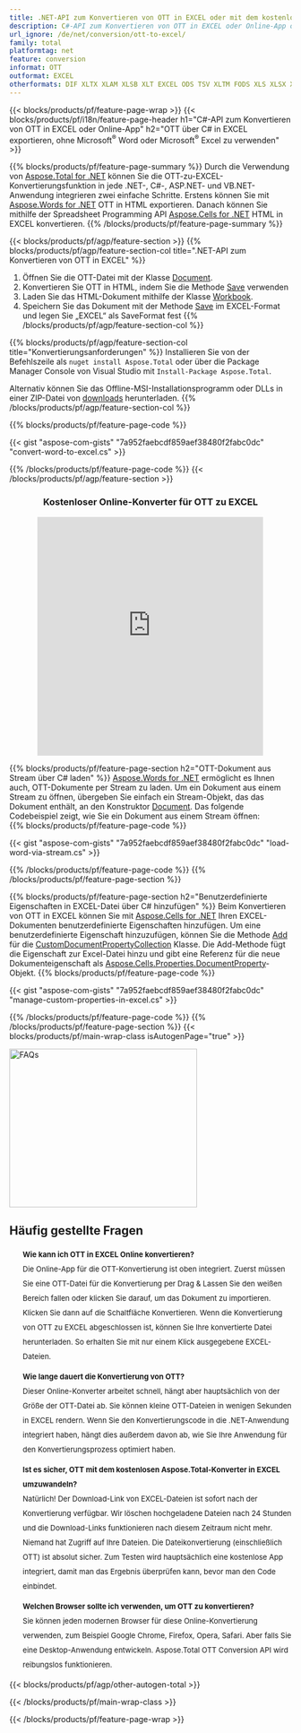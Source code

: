 ```yaml
---
title: .NET-API zum Konvertieren von OTT in EXCEL oder mit dem kostenlosen Online Converter
description: C#-API zum Konvertieren von OTT in EXCEL oder Online-App ohne Verwendung von Microsoft Excel oder Adobe Reader oder online. Testen Sie schnell den kostenlosen OTT-zu-EXCEL-Online-Konverter, bevor Sie den Code integrieren. 
url_ignore: /de/net/conversion/ott-to-excel/
family: total
platformtag: net
feature: conversion
informat: OTT
outformat: EXCEL
otherformats: DIF XLTX XLAM XLSB XLT EXCEL ODS TSV XLTM FODS XLS XLSX XLSM SXC
---
```

{{< blocks/products/pf/feature-page-wrap >}}
{{< blocks/products/pf/i18n/feature-page-header h1="C#-API zum Konvertieren von OTT in EXCEL oder Online-App" h2="OTT über C# in EXCEL exportieren, ohne Microsoft<sup>&reg;</sup> Word oder Microsoft<sup>&reg;</sup> Excel zu verwenden" >}}

{{% blocks/products/pf/feature-page-summary %}}
Durch die Verwendung von [Aspose.Total for .NET](https://products.aspose.com/total/net/) können Sie die OTT-zu-EXCEL-Konvertierungsfunktion in jede .NET-, C#-, ASP.NET- und VB.NET-Anwendung integrieren zwei einfache Schritte. Erstens können Sie mit [Aspose.Words for .NET](https://products.aspose.com/words/net/) OTT in HTML exportieren. Danach können Sie mithilfe der Spreadsheet Programming API [Aspose.Cells for .NET](https://products.aspose.com/cells/net/) HTML in EXCEL konvertieren.
{{% /blocks/products/pf/feature-page-summary  %}}

{{< blocks/products/pf/agp/feature-section >}}
{{% blocks/products/pf/agp/feature-section-col title=".NET-API zum Konvertieren von OTT in EXCEL" %}}
1. Öffnen Sie die OTT-Datei mit der Klasse [Document](https://reference.aspose.com/words/net/aspose.words/document).
2. Konvertieren Sie OTT in HTML, indem Sie die Methode [Save](https://reference.aspose.com/words/net/aspose.words.document/save/methods/4) verwenden
3. Laden Sie das HTML-Dokument mithilfe der Klasse [Workbook](https://reference.aspose.com/cells/net/aspose.cells/workbook).
4. Speichern Sie das Dokument mit der Methode [Save](https://reference.aspose.com/cells/net/aspose.cells.workbook/save/methods/4) im EXCEL-Format und legen Sie „EXCEL“ als SaveFormat fest
{{% /blocks/products/pf/agp/feature-section-col %}}

{{% blocks/products/pf/agp/feature-section-col title="Konvertierungsanforderungen" %}}
Installieren Sie von der Befehlszeile als ```nuget install Aspose.Total``` oder über die Package Manager Console von Visual Studio mit ```Install-Package Aspose.Total```.

Alternativ können Sie das Offline-MSI-Installationsprogramm oder DLLs in einer ZIP-Datei von [downloads](https://releases.aspose.com/total/net) herunterladen.
{{% /blocks/products/pf/agp/feature-section-col %}}

{{% blocks/products/pf/feature-page-code %}}

{{< gist "aspose-com-gists" "7a952faebcdf859aef38480f2fabc0dc" "convert-word-to-excel.cs" >}}


{{% /blocks/products/pf/feature-page-code %}}
{{< /blocks/products/pf/agp/feature-section >}}

<div class="container-fluid agp-content bg-white aboutfile box-1 vh100 section nopbtm">
<div class=container>
<div class=row>
<div class="demobox tc col-md-12 padding-0" align="center">

<h3>Kostenloser Online-Konverter für OTT zu EXCEL</h3>

<iframe title="xlsx bis ott Online-Tool" style="border: none; height: 426px;" scrolling="no" src="https://total-conversion-app-65z5r2lp.qa.k8s.dynabic.com/?to=xlsx&from=ott" id="child-iframe" width="80%"></iframe>

</div></div>
</div></div>

{{% blocks/products/pf/feature-page-section  h2="OTT-Dokument aus Stream über C# laden" %}}
[Aspose.Words for .NET](https://products.aspose.com/words/net/) ermöglicht es Ihnen auch, OTT-Dokumente per Stream zu laden. Um ein Dokument aus einem Stream zu öffnen, übergeben Sie einfach ein Stream-Objekt, das das Dokument enthält, an den Konstruktor [Document](https://reference.aspose.com/words/net/aspose.words/document). Das folgende Codebeispiel zeigt, wie Sie ein Dokument aus einem Stream öffnen:  
{{% blocks/products/pf/feature-page-code %}}

{{< gist "aspose-com-gists" "7a952faebcdf859aef38480f2fabc0dc" "load-word-via-stream.cs" >}}

{{% /blocks/products/pf/feature-page-code  %}}
{{% /blocks/products/pf/feature-page-section %}}

{{% blocks/products/pf/feature-page-section  h2="Benutzerdefinierte Eigenschaften in EXCEL-Datei über C# hinzufügen" %}}
Beim Konvertieren von OTT in EXCEL können Sie mit [Aspose.Cells for .NET](https://products.aspose.com/cells/net/) Ihren EXCEL-Dokumenten benutzerdefinierte Eigenschaften hinzufügen. Um eine benutzerdefinierte Eigenschaft hinzuzufügen, können Sie die Methode [Add](https://reference.aspose.com/cells/net/aspose.cells.properties/customdocumentpropertycollection/methods/add/index) für die [CustomDocumentPropertyCollection](https://reference.aspose.com/cells/net/aspose.cells.properties/customdocumentpropertycollection) Klasse. Die Add-Methode fügt die Eigenschaft zur Excel-Datei hinzu und gibt eine Referenz für die neue Dokumenteigenschaft als [Aspose.Cells.Properties.DocumentProperty](https://reference.aspose.com/cells/net/aspose.cells.properties/documentproperty)-Objekt. 
{{% blocks/products/pf/feature-page-code %}}

{{< gist "aspose-com-gists" "7a952faebcdf859aef38480f2fabc0dc" "manage-custom-properties-in-excel.cs" >}}

{{% /blocks/products/pf/feature-page-code  %}}
{{% /blocks/products/pf/feature-page-section %}}
{{< blocks/products/pf/main-wrap-class isAutogenPage="true" >}}
<style>.howtolist li{margin-right: 0!important;line-height: 26px;position: relative;margin-bottom: 10px;font-size: 13px;list-style-type: none;}</style>
<div class="col-md-12 tl bg-gray-dark howtolist section">
  <a class="anchor" name="faqpage"></a>
  <div class="container tl dflex" itemscope="" itemtype="https://schema.org/FAQPage">
      <div class="col-md-4 howtosectiongfx">
          <img class="social-panel-hide-on-mobile" src="https://www.groupdocs.cloud/templates/brand/images/groupdocs/conversion/groupdocs_conversion-brand.png" alt="FAQs" width="335" height="283">
      </div>
      <div class="howtosection col-md-8">
          <div>
              <h2>Häufig gestellte Fragen</h2>
              <ul>
                  <li itemscope="" itemprop="mainEntity" itemtype="https://schema.org/Question">
                      <div>
                          <span itemprop="name"><b>Wie kann ich OTT in EXCEL Online konvertieren?</b></span>
                      </div>
                      <div itemscope="" itemprop="acceptedAnswer" itemtype="https://schema.org/Answer">
                          <span itemprop="text">Die Online-App für die OTT-Konvertierung ist oben integriert. Zuerst müssen Sie eine OTT-Datei für die Konvertierung per Drag &amp; Lassen Sie den weißen Bereich fallen oder klicken Sie darauf, um das Dokument zu importieren. Klicken Sie dann auf die Schaltfläche Konvertieren. Wenn die Konvertierung von OTT zu EXCEL abgeschlossen ist, können Sie Ihre konvertierte Datei herunterladen. So erhalten Sie mit nur einem Klick ausgegebene EXCEL-Dateien.</span>
                      </div>
                  </li>
                  <li itemscope="" itemprop="mainEntity" itemtype="https://schema.org/Question">
                      <div>
                          <span itemprop="name"><b>Wie lange dauert die Konvertierung von OTT?</b></span>
                      </div>
                      <div itemscope="" itemprop="acceptedAnswer" itemtype="https://schema.org/Answer">
                          <span itemprop="text">Dieser Online-Konverter arbeitet schnell, hängt aber hauptsächlich von der Größe der OTT-Datei ab. Sie können kleine OTT-Dateien in wenigen Sekunden in EXCEL rendern. Wenn Sie den Konvertierungscode in die .NET-Anwendung integriert haben, hängt dies außerdem davon ab, wie Sie Ihre Anwendung für den Konvertierungsprozess optimiert haben.</span>
                      </div>
                  </li>
                  <li itemscope="" itemprop="mainEntity" itemtype="https://schema.org/Question">
                      <div>
                          <span itemprop="name"><b>Ist es sicher, OTT mit dem kostenlosen Aspose.Total-Konverter in EXCEL umzuwandeln?</b></span>
                      </div>
                      <div itemscope="" itemprop="acceptedAnswer" itemtype="https://schema.org/Answer">
                          <span itemprop="text">Natürlich! Der Download-Link von EXCEL-Dateien ist sofort nach der Konvertierung verfügbar. Wir löschen hochgeladene Dateien nach 24 Stunden und die Download-Links funktionieren nach diesem Zeitraum nicht mehr. Niemand hat Zugriff auf Ihre Dateien. Die Dateikonvertierung (einschließlich OTT) ist absolut sicher. Zum Testen wird hauptsächlich eine kostenlose App integriert, damit man das Ergebnis überprüfen kann, bevor man den Code einbindet.</span>
                      </div>
                  </li>                 
                  <li itemscope="" itemprop="mainEntity" itemtype="https://schema.org/Question">
                      <div>
                          <span itemprop="name"><b>Welchen Browser sollte ich verwenden, um OTT zu konvertieren?</b></span>
                      </div>
                      <div itemscope="" itemprop="acceptedAnswer" itemtype="https://schema.org/Answer">
                          <span itemprop="text">Sie können jeden modernen Browser für diese Online-Konvertierung verwenden, zum Beispiel Google Chrome, Firefox, Opera, Safari. Aber falls Sie eine Desktop-Anwendung entwickeln. Aspose.Total OTT Conversion API wird reibungslos funktionieren.</span>
                      </div>
                  </li>
              </ul>
          </div>
      </div>
  </div>
{{< blocks/products/pf/agp/other-autogen-total >}}

{{< /blocks/products/pf/main-wrap-class >}}

{{< /blocks/products/pf/feature-page-wrap >}}